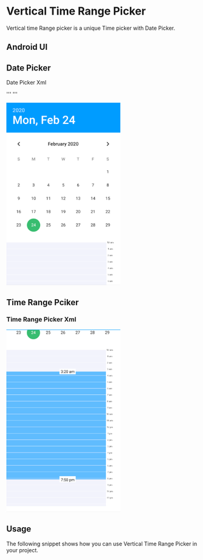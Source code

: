 # Vertical Time Range Picker

Vertical time Range picker is a unique Time picker with Date Picker.

## Android UI

## Date Picker

Date Picker Xml

'''
<DatePicker
            android:id="@+id/datePicker"
            android:layout_gravity="center"
            android:layout_marginTop="42dp"
            android:headerBackground="@color/colorBlue"
            android:layout_width="wrap_content"
            android:layout_height="match_parent"
            android:layout_alignParentTop="true"
            android:layout_centerHorizontal="true"
            android:scaleX="1.2"
            android:scaleY="1.2"
            android:layout_marginBottom="20dp"
            android:datePickerMode="calendar" />
'''
        
<img src='images/Capture.PNG' height=480 width=300 />

## Time Range Pciker

### Time Range Picker Xml

 
<img src='images/Capture1.PNG' height=480 width=300 />


## Usage

The following snippet shows how you can use Vertical Time Range Picker in your project.
